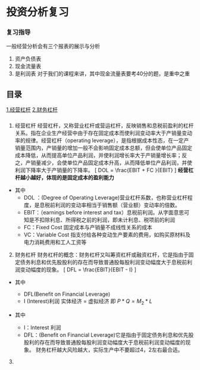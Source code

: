 
# 投资分析复习
### 复习指导
一般经营分析会有三个报表的展示与分析
1. 资产负债表
2. 现金流量表
3. 是利润表
对于我们的课程来讲，其中现金流量表要考40分的题，是重中之重

## 目录
 [1.经营杠杆](#DOL)
 [2.财务杠杆](#DFL)
###
1. 经营杠杆 <a id="DOL"></a>
  经营杠杆，又称营业杠杆或营运杠杆，反映销售和息税前盈利的杠杆关系。指在企业生产经营中由于存在固定成本而使利润变动率大于产销量变动率的规律。经营杠杆（operating leverage），是指根据成本性态，在一定产销量范围内，产销量的增加一般不会影响固定成本总额，但会使单位产品固定成本降低，从而提高单位产品利润，并使利润增长率大于产销量增长率；反之，产销量减少，会使单位产品固定成本升高，从而降低单位产品利润，并使利润下降率大于产销量的下降率。
\[
DOL = \frac{EBIT + FC }{EBIT}
\]
**经营杠杆越小越好，体现的是固定成本的盈利能力**
- 其中
  - DOL ：(Degree of Operating Leverage)营业杠杆系数，也称营业杠杆程度，是息税前利润的变动率相当于销售额（营业额）变动率的倍数。
  - EBIT：（earnings before interest and tax）息税前利润。从字面意思可知是不扣除利息、所得税之前的利润，即未计利息、税项前的利润
  - FC：Fixed Cost 固定成本与产销量不成线性关系的成本
  - VC：Variable Cost 指支付给各种变动生产要素的费用，如购买原材料及电力消耗费用和工人工资等

2. 财务杠杆 <a id="DFL"></a>
  财务杠杆的概念：财务杠杆又叫筹资杠杆或融资杠杆，它是指由于固定债务利息和优先股股利的存在而导致普通股每股利润变动幅度大于息税前利润变动幅度的现象。
\[
 DFL = \frac{EBIT}{EBIT - I}
 \]

- 其中
  - DFL(Benefit on Financial Leverage)
  - I (Interest)利润
实体经济 = 虚拟经济
即 $P * Q = M_2 * L$

- 其中
  - I：Interest 利润
  - DFL：(Benefit on Financial Leverage)它是指由于固定债务利息和优先股股利的存在而导致普通股每股利润变动幅度大于息税前利润变动幅度的现象。
财务杠杆越大风险越大，实际生产中不要超过4，2左右最合适。
3.
